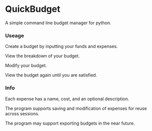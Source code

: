 # QuickBudget
A simple command line budget manager for python.

### Useage
Create a budget by inputting your funds and expenses.

View the breakdown of your budget.

Modify your budget.

View the budget again until you are satisfied.

### Info
Each expense has a name, cost, and an optional description.

The program supports saving and modification of expenses for reuse across sessions.

The program may support exporting budgets in the near future.
